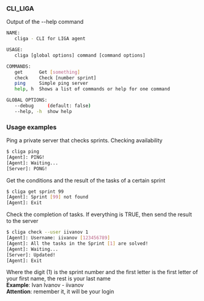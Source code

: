 ### CLI_LIGA
Output of the --help command
```bash
NAME:
   cliga - CLI for LIGA agent

USAGE:
   cliga [global options] command [command options]

COMMANDS:
   get      Get [something]
   check    Check [number sprint]
   ping     Simple ping server
   help, h  Shows a list of commands or help for one command

GLOBAL OPTIONS:
   --debug     (default: false)
   --help, -h  show help
```

### Usage examples
Ping a private server that checks sprints. Checking availability
```bash
$ cliga ping
[Agent]: PING!
[Agent]: Waiting...
[Server]: PONG!
```

Get the conditions and the result of the tasks of a certain sprint
```bash
$ cliga get sprint 99
[Agent]: Sprint [99] not found
[Agent]: Exit
```
Check the completion of tasks. If everything is TRUE, then send the result to the server
```bash
$ cliga check --user iivanov 1
[Agent]: Username: iivanov [123456789]
[Agent]: All the tasks in the Sprint [1] are solved!
[Agent]: Waiting...
[Server]: Updated!
[Agent]: Exit
```
Where the digit (1) is the sprint number and the first letter is the first letter of your first name, the rest is your last name  
**Example**: Ivan Ivanov - iivanov  
**Attention**: remember it, it will be your login